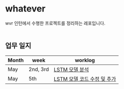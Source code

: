 # whatever
wvr 인턴에서 수행한 프로젝트를 정리하는 레포입니다. <br/></br>

## 업무 일지

|Month|week|worklog|
|------|---|---|
|May|2nd, 3rd|[LSTM 모델 분석](https://github.com/Kyeong6/whatever/blob/main/worklog/01_may/week2%2C3.md)|
|May|5th|[LSTM 모델 코드 수정 및 추가](https://github.com/Kyeong6/whatever/blob/main/worklog/01_may/week5.md)|


